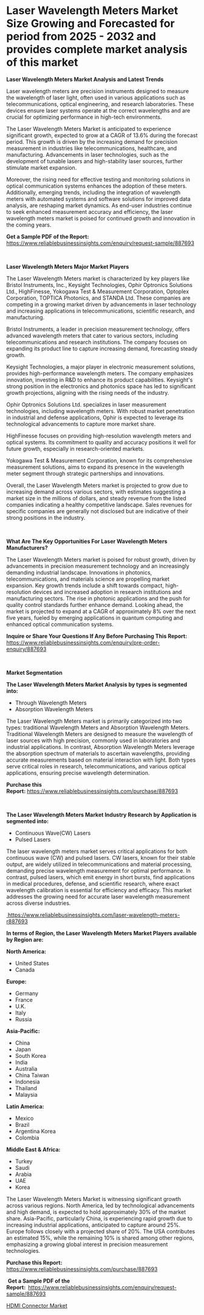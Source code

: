 <p><h1>Laser Wavelength Meters Market Size Growing and Forecasted for period from 2025 - 2032 and provides complete market analysis of this market</h1></p><p><strong>Laser Wavelength Meters Market Analysis and Latest Trends</strong></p>
<p><p>Laser wavelength meters are precision instruments designed to measure the wavelength of laser light, often used in various applications such as telecommunications, optical engineering, and research laboratories. These devices ensure laser systems operate at the correct wavelengths and are crucial for optimizing performance in high-tech environments.</p><p>The Laser Wavelength Meters Market is anticipated to experience significant growth, expected to grow at a CAGR of 13.6% during the forecast period. This growth is driven by the increasing demand for precision measurement in industries like telecommunications, healthcare, and manufacturing. Advancements in laser technologies, such as the development of tunable lasers and high-stability laser sources, further stimulate market expansion. </p><p>Moreover, the rising need for effective testing and monitoring solutions in optical communication systems enhances the adoption of these meters. Additionally, emerging trends, including the integration of wavelength meters with automated systems and software solutions for improved data analysis, are reshaping market dynamics. As end-user industries continue to seek enhanced measurement accuracy and efficiency, the laser wavelength meters market is poised for continued growth and innovation in the coming years.</p></p>
<p><strong>Get a Sample PDF of the Report:&nbsp;</strong> <a href="https://www.reliablebusinessinsights.com/enquiry/request-sample/887693?utm_campaign=2789&utm_medium=2&utm_source=Github&utm_content=ia&utm_term=06042025&utm_id=laser-wavelength-meters">https://www.reliablebusinessinsights.com/enquiry/request-sample/887693</a></p>
<p>&nbsp;</p>
<p><strong>Laser Wavelength Meters Major Market Players</strong></p>
<p><p>The Laser Wavelength Meters market is characterized by key players like Bristol Instruments, Inc., Keysight Technologies, Ophir Optronics Solutions Ltd., HighFinesse, Yokogawa Test & Measurement Corporation, Optoplex Corporation, TOPTICA Photonics, and STANDA Ltd. These companies are competing in a growing market driven by advancements in laser technology and increasing applications in telecommunications, scientific research, and manufacturing.</p><p>Bristol Instruments, a leader in precision measurement technology, offers advanced wavelength meters that cater to various sectors, including telecommunications and research institutions. The company focuses on expanding its product line to capture increasing demand, forecasting steady growth.</p><p>Keysight Technologies, a major player in electronic measurement solutions, provides high-performance wavelength meters. The company emphasizes innovation, investing in R&D to enhance its product capabilities. Keysight's strong position in the electronics and photonics space has led to significant growth projections, aligning with the rising needs of the industry.</p><p>Ophir Optronics Solutions Ltd. specializes in laser measurement technologies, including wavelength meters. With robust market penetration in industrial and defense applications, Ophir is expected to leverage its technological advancements to capture more market share.</p><p>HighFinesse focuses on providing high-resolution wavelength meters and optical systems. Its commitment to quality and accuracy positions it well for future growth, especially in research-oriented markets.</p><p>Yokogawa Test & Measurement Corporation, known for its comprehensive measurement solutions, aims to expand its presence in the wavelength meter segment through strategic partnerships and innovations.</p><p>Overall, the Laser Wavelength Meters market is projected to grow due to increasing demand across various sectors, with estimates suggesting a market size in the millions of dollars, and steady revenue from the listed companies indicating a healthy competitive landscape. Sales revenues for specific companies are generally not disclosed but are indicative of their strong positions in the industry.</p></p>
<p>&nbsp;</p>
<p><strong>What Are The Key Opportunities For Laser Wavelength Meters Manufacturers?</strong></p>
<p><p>The Laser Wavelength Meters market is poised for robust growth, driven by advancements in precision measurement technology and an increasingly demanding industrial landscape. Innovations in photonics, telecommunications, and materials science are propelling market expansion. Key growth trends include a shift towards compact, high-resolution devices and increased adoption in research institutions and manufacturing sectors. The rise in photonic applications and the push for quality control standards further enhance demand. Looking ahead, the market is projected to expand at a CAGR of approximately 8% over the next five years, fueled by emerging applications in quantum computing and enhanced optical communication systems.</p></p>
<p><strong>Inquire or Share Your Questions If Any Before Purchasing This Report:</strong> <a href="https://www.reliablebusinessinsights.com/enquiry/pre-order-enquiry/887693?utm_campaign=2789&utm_medium=2&utm_source=Github&utm_content=ia&utm_term=06042025&utm_id=laser-wavelength-meters">https://www.reliablebusinessinsights.com/enquiry/pre-order-enquiry/887693</a></p>
<p>&nbsp;</p>
<p><strong>Market Segmentation</strong></p>
<p><strong>The Laser Wavelength Meters Market Analysis by types is segmented into:</strong></p>
<p><ul><li>Through Wavelength Meters</li><li>Absorption Wavelength Meters</li></ul></p>
<p><p>The Laser Wavelength Meters market is primarily categorized into two types: traditional Wavelength Meters and Absorption Wavelength Meters. Traditional Wavelength Meters are designed to measure the wavelength of laser sources with high precision, commonly used in laboratories and industrial applications. In contrast, Absorption Wavelength Meters leverage the absorption spectrum of materials to ascertain wavelengths, providing accurate measurements based on material interaction with light. Both types serve critical roles in research, telecommunications, and various optical applications, ensuring precise wavelength determination.</p></p>
<p><strong>Purchase this Report:&nbsp;</strong><a href="https://www.reliablebusinessinsights.com/purchase/887693?utm_campaign=2789&utm_medium=2&utm_source=Github&utm_content=ia&utm_term=06042025&utm_id=laser-wavelength-meters">https://www.reliablebusinessinsights.com/purchase/887693</a></p>
<p>&nbsp;</p>
<p><strong>The Laser Wavelength Meters Market Industry Research by Application is segmented into:</strong></p>
<p><ul><li>Continuous Wave(CW) Lasers</li><li>Pulsed Lasers</li></ul></p>
<p><p>The laser wavelength meters market serves critical applications for both continuous wave (CW) and pulsed lasers. CW lasers, known for their stable output, are widely utilized in telecommunications and material processing, demanding precise wavelength measurement for optimal performance. In contrast, pulsed lasers, which emit energy in short bursts, find applications in medical procedures, defense, and scientific research, where exact wavelength calibration is essential for efficiency and efficacy. This market addresses the growing need for accurate laser wavelength measurement across diverse industries.</p></p>
<p><a href="https://www.reliablebusinessinsights.com/laser-wavelength-meters-r887693?utm_campaign=2789&utm_medium=2&utm_source=Github&utm_content=ia&utm_term=06042025&utm_id=laser-wavelength-meters">&nbsp;https://www.reliablebusinessinsights.com/laser-wavelength-meters-r887693</a></p>
<p><strong>In terms of Region, the Laser Wavelength Meters Market Players available by Region are:</strong></p>
<p>
    <p> <strong> North America: </strong>
        <ul>
            <li>United States</li>
            <li>Canada</li>
        </ul>
        </p> 
    <p> <strong> Europe: </strong>
        <ul>
            <li>Germany</li>
            <li>France</li>
            <li>U.K.</li>
            <li>Italy</li>
            <li>Russia</li>
        </ul>
        </p> 
    <p> <strong> Asia-Pacific: </strong>
        <ul>
            <li>China</li>
            <li>Japan</li>
            <li>South Korea</li>
            <li>India</li>
            <li>Australia</li>
            <li>China Taiwan</li>
            <li>Indonesia</li>
            <li>Thailand</li>
            <li>Malaysia</li>
        </ul>
        </p> 
    <p> <strong> Latin America: </strong>
        <ul>
            <li>Mexico</li>
            <li>Brazil</li>
            <li>Argentina Korea</li>
            <li>Colombia</li>
        </ul>
        </p> 
    <p> <strong> Middle East & Africa: </strong>
        <ul>
            <li>Turkey</li>
            <li>Saudi</li>
            <li>Arabia</li>
            <li>UAE</li>
            <li>Korea</li>
        </ul>
    </p>
    </p>
<p><p>The Laser Wavelength Meters Market is witnessing significant growth across various regions. North America, led by technological advancements and high demand, is expected to hold approximately 30% of the market share. Asia-Pacific, particularly China, is experiencing rapid growth due to increasing industrial applications, anticipated to capture around 25%. Europe follows closely with a projected share of 20%. The USA contributes an estimated 15%, while the remaining 10% is shared among other regions, emphasizing a growing global interest in precision measurement technologies.</p></p>
<p><strong>Purchase this Report: </strong><a href="https://www.reliablebusinessinsights.com/purchase/887693?utm_campaign=2789&utm_medium=2&utm_source=Github&utm_content=ia&utm_term=06042025&utm_id=laser-wavelength-meters">https://www.reliablebusinessinsights.com/purchase/887693</a></p>
<p>&nbsp;<strong>Get a Sample PDF of the Report:&nbsp;&nbsp;</strong><a href="https://www.reliablebusinessinsights.com/enquiry/request-sample/887693?utm_campaign=2789&utm_medium=2&utm_source=Github&utm_content=ia&utm_term=06042025&utm_id=laser-wavelength-meters">https://www.reliablebusinessinsights.com/enquiry/request-sample/887693</a></p>
<p><strong></strong></p>
<p><p><a href="https://github.com/sapsaidamary/Market-Research-Report-List-1/blob/main/hdmi-connector-market.md?utm_campaign=2789&utm_medium=2&utm_source=Github&utm_content=ia&utm_term=06042025&utm_id=laser-wavelength-meters">HDMI Connector Market</a></p></p>